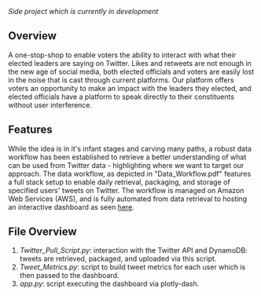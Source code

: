 *Side project which is currently in development*

## Overview
A one-stop-shop to enable voters the ability to interact with what their elected leaders are saying on Twitter. Likes and retweets are not enough in the new age of social media, both elected officials and voters are easily lost in the noise that is cast through current platforms. Our platform offers voters an opportunity to make an impact with the leaders they elected, and elected officials have a platform to speak directly to their constituents without user interference.

## Features
While the idea is in it's infant stages and carving many paths, a robust data workflow has been established to retrieve a better understanding of what can be used from Twitter data - highlighting where we want to target our approach. The data workflow, as depicted in "Data_Workflow.pdf" features a full stack setup to enable daily retrieval, packaging, and storage of specified users' tweets on Twitter. The workflow is managed on Amazon Web Services (AWS), and is fully automated from data retrieval to hosting an interactive dashboard as seen [here](http://52.204.49.146:8050/). 

## File Overview

1. *Twitter_Pull_Script.py*: interaction with the Twitter API and DynamoDB: tweets are retrieved, packaged, and uploaded via this script.
2. *Tweet_Metrics.py*: script to build tweet metrics for each user which is then passed to the dashboard.
3. *app.py*: script executing the dashboard via plotly-dash.
